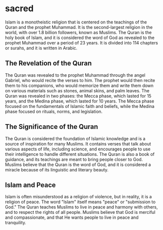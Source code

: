 # sacred


Islam is a monotheistic religion that is centered on the teachings of the Quran and the prophet Muhammad. It is the second-largest religion in the world, with over 1.8 billion followers, known as Muslims. The Quran is the holy book of Islam, and it is considered the word of God as revealed to the prophet Muhammad over a period of 23 years. It is divided into 114 chapters or surahs, and it is written in Arabic.

## The Revelation of the Quran
The Quran was revealed to the prophet Muhammad through the angel Gabriel, who would recite the verses to him. The prophet would then recite them to his companions, who would memorize them and write them down on various materials such as stones, animal skins, and palm leaves. The Quran was revealed in two phases: the Mecca phase, which lasted for 15 years, and the Medina phase, which lasted for 10 years. The Mecca phase focused on the fundamentals of Islamic faith and beliefs, while the Medina phase focused on rituals, norms, and legislation.

## The Significance of the Quran
The Quran is considered the foundation of Islamic knowledge and is a source of inspiration for many Muslims. It contains verses that talk about various aspects of life, including science, and encourages people to use their intelligence to handle different situations. The Quran is also a book of guidance, and its teachings are meant to bring people closer to God. Muslims believe that the Quran is the word of God, and it is considered a miracle because of its linguistic and literary beauty.

## Islam and Peace
Islam is often misunderstood as a religion of violence, but in reality, it is a religion of peace. The word "Islam" itself means "peace" or "submission to God." The Quran teaches Muslims to live in peace and harmony with others, and to respect the rights of all people. Muslims believe that God is merciful and compassionate, and that He wants people to live in peace and tranquility.
